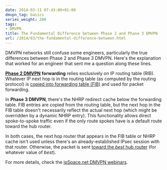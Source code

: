 ```yaml
---
date: 2014-03-11 07:43:00+01:00
dmvpn_tag: basics
series_weight: 200
tags:
- DMVPN
title: The Fundamental Difference between Phase 2 and Phase 3 DMVPN
url: /2014/03/the-fundamental-difference-between.html
---
```

DMVPN networks still confuse some engineers, particularly the true differences between Phase 2 and Phase 3 DMVPN. Here's the explanation that worked for an engineer that sent me a question along these lines.
<!--more-->
[**Phase 2 DMVPN**](/2011/01/dmvpn-phase-2-fundamentals.html) **forwarding** relies exclusively on IP routing table (RIB). Whatever IP next hop is in the routing table (as computed by the routing protocol) is [copied into forwarding table (FIB)](/2010/09/ribs-and-fibs.html) and used for packet forwarding.

In **Phase 3 DMVPN**, there\'s the NHRP redirect cache below the forwarding table. FIB entries are copied from the routing table, but the next hop in the FIB table doesn't necessarily reflect the actual next hop (which might be overridden by a dynamic NHRP entry). This functionality allows direct spoke-to-spoke traffic even if the only route spokes have is a default route toward the hub router.

In both cases, the next hop router that appears in the FIB table or NHRP cache isn't used unless there's an already-established IPsec session with that router. Otherwise, the packet is sent [toward the *best* hub router](/2013/04/the-impact-of-changed-nhrp-behavior-in.html) (for whatever value of *best*).

For more details, check the [ipSpace.net DMVPN webinars](http://www.ipspace.net/DMVPN_trilogy).
